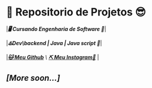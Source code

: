 # 💨 Repositorio de Projetos 😎

|***🖥️ Cursando Engenharia de Software 🤠***|
 

|***♨️Dev\backend | Java | Java script 🐧***|


|***[🐱 Meu Github](https://github.com/Yhanalbuquerque)** \ **[⛏️ Meu Instagram💎](https://www.instagram.com/yh4analbuquerque/)*** |


##  ***[More soon...]***
